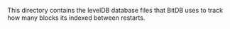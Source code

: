 This directory contains the levelDB database files that BitDB uses to track
how many blocks its indexed between restarts.
